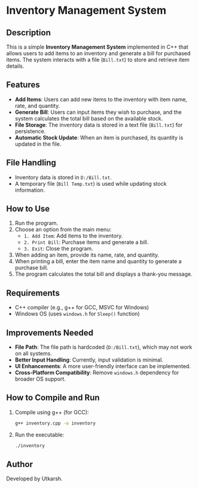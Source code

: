 
# Inventory Management System

## Description
This is a simple **Inventory Management System** implemented in C++ that allows users to add items to an inventory and generate a bill for purchased items. The system interacts with a file (`Bill.txt`) to store and retrieve item details.

## Features
- **Add Items**: Users can add new items to the inventory with item name, rate, and quantity.
- **Generate Bill**: Users can input items they wish to purchase, and the system calculates the total bill based on the available stock.
- **File Storage**: The inventory data is stored in a text file (`Bill.txt`) for persistence.
- **Automatic Stock Update**: When an item is purchased, its quantity is updated in the file.

## File Handling
- Inventory data is stored in `D:/Bill.txt`.
- A temporary file (`Bill Temp.txt`) is used while updating stock information.

## How to Use
1. Run the program.
2. Choose an option from the main menu:
   - `1. Add Item`: Add items to the inventory.
   - `2. Print Bill`: Purchase items and generate a bill.
   - `3. Exit`: Close the program.
3. When adding an item, provide its name, rate, and quantity.
4. When printing a bill, enter the item name and quantity to generate a purchase bill.
5. The program calculates the total bill and displays a thank-you message.

## Requirements
- C++ compiler (e.g., g++ for GCC, MSVC for Windows)
- Windows OS (uses `windows.h` for `Sleep()` function)

## Improvements Needed
- **File Path**: The file path is hardcoded (`D:/Bill.txt`), which may not work on all systems.
- **Better Input Handling**: Currently, input validation is minimal.
- **UI Enhancements**: A more user-friendly interface can be implemented.
- **Cross-Platform Compatibility**: Remove `windows.h` dependency for broader OS support.

## How to Compile and Run
1. Compile using g++ (for GCC):
   ```bash
   g++ inventory.cpp -o inventory
   ```
2. Run the executable:
   ```bash
   ./inventory
   ```

## Author
Developed by Utkarsh.


